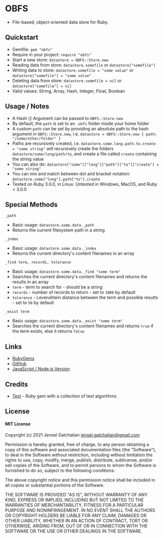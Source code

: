 # OBFS

- File-based, object-oriented data store for Ruby.


## Quickstart

- Gemfile: `gem "obfs"`
- Require in your project: `require "obfs"`
- Start a new store: `datastore = OBFS::Store.new`
- Reading data from store: `datastore.somefile` or `datastore["somefile"]` 
- Writing data to store: `datastore.somefile = "some value"` or `datastore["somefile"] = "some value"`
- Deleting data from store: `datastore.somefile = nil` or `datastore["somefile"] = nil` 
- Valid values: String, Array, Hash, Integer, Float, Boolean


## Usage / Notes

- A Hash {} Argument can be passed to `OBFS::Store.new`
- By default, the `path` is set to an `.obfs` folder inside your home folder
- A custom `path` can be set by providing an absolute path to the hash argument in `OBFS::Store.new`, i.e. `datastore = OBFS::Store.new { path: "/some/other/folder" }`
- Paths are recursively created, i.e. `datastore.some.long.path.to.create = "some string"` will recursively create the folders `datastore/some/long/path/to`, and create a file called `create` containing the string value
- You can also do: `datastore["some"]["long"]["path"]["to"]["create"] = "some string"`
- You can mix and match between dot and bracket notation: `datastore.some["long"].path["to"].create`
- Tested on Ruby 3.0.0, in Linux. Untested in Windows, MacOS, and Ruby < 3.0.0


## Special Methods

`_path`
- Basic usage: `datastore.some.data._path`
- Returns the current filesystem path in a string

`_index`
- Basic usage: `datastore.some.data._index`
- Returns the current directory's content filenames in an array

`_find term, records, tolerance`
- Basic usage: `datastore.some.data._find "some term"`
- Searches the current directory's content filenames and returns the results in an array
- `term` - term to search for - should be a string
- `records` - number of records to return - set to `1000` by default 
- `tolerance` - Levenshtein distance between the term and possible results - set to `50` by default

`_exist term`
- Basic usage: `datastore.some.data._exist "some term"`
- Searches the current directory's content filenames and returns `true` if the term exists, else it returns `false`


## Links
- [RubyGems](https://rubygems.org/gems/obfs) 
- [GitHub](https://github.com/jenselg/obfs-ruby)
- [JavaScript / Node.js Version](https://github.com/jenselg/obfs)


## Credits
- [Text](https://github.com/threedaymonk/text) - Ruby gem with a collection of text algorithms

## License

#### MIT License

Copyright (c) 2021 Jensel Gatchalian <jensel.gatchalian@gmail.com>

Permission is hereby granted, free of charge, to any person obtaining a copy
of this software and associated documentation files (the "Software"), to deal
in the Software without restriction, including without limitation the rights
to use, copy, modify, merge, publish, distribute, sublicense, and/or sell
copies of the Software, and to permit persons to whom the Software is
furnished to do so, subject to the following conditions:

The above copyright notice and this permission notice shall be included in all
copies or substantial portions of the Software.

THE SOFTWARE IS PROVIDED "AS IS", WITHOUT WARRANTY OF ANY KIND, EXPRESS OR
IMPLIED, INCLUDING BUT NOT LIMITED TO THE WARRANTIES OF MERCHANTABILITY,
FITNESS FOR A PARTICULAR PURPOSE AND NONINFRINGEMENT. IN NO EVENT SHALL THE
AUTHORS OR COPYRIGHT HOLDERS BE LIABLE FOR ANY CLAIM, DAMAGES OR OTHER
LIABILITY, WHETHER IN AN ACTION OF CONTRACT, TORT OR OTHERWISE, ARISING FROM,
OUT OF OR IN CONNECTION WITH THE SOFTWARE OR THE USE OR OTHER DEALINGS IN THE
SOFTWARE.
